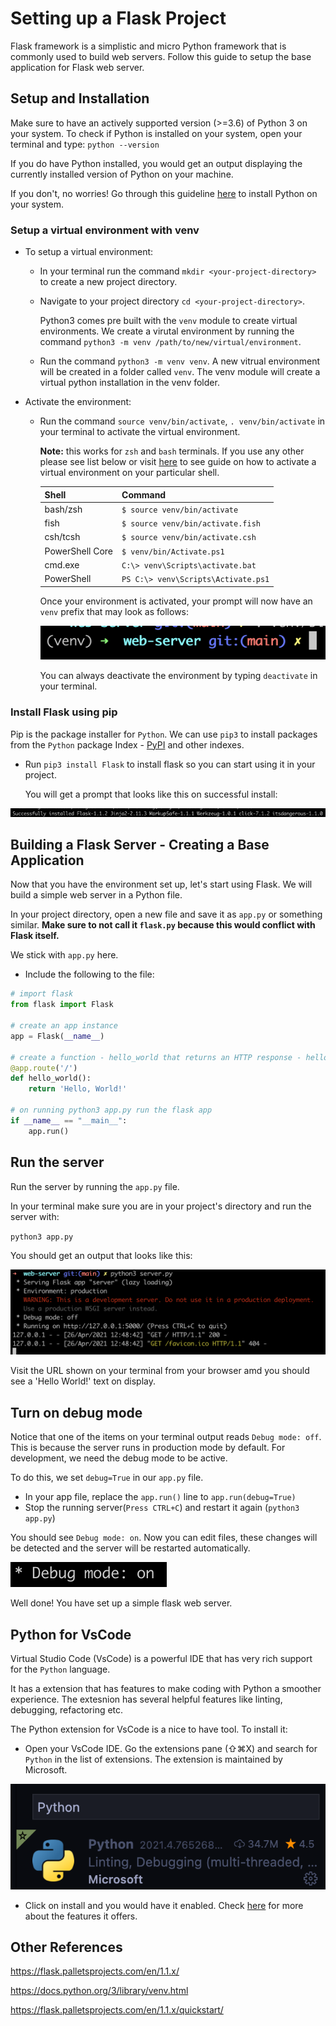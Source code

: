 # Setting up a Flask Project

Flask framework is a simplistic and micro Python framework that is commonly used to build web servers. Follow this guide to setup the base application for Flask web server.

## Setup and Installation

Make sure to have an actively supported version (>=3.6) of Python 3 on your system.
To check if Python is installed on your system, open your terminal and type:
`python --version`

If you do have Python installed, you would get an output displaying the currently installed version of Python on your machine.

If you don't, no worries! Go through this guideline [here](https://github.com/Make-School-Labs/General-Project-Setup-Guide/tree/main/jupyter#install-with-anaconda) to install Python on your system.

### Setup a virtual environment with venv

* To setup a virtual environment:

  * In your terminal run the command `mkdir <your-project-directory>` to create a new project directory.
  * Navigate to your project directory `cd <your-project-directory>`.

    Python3 comes pre built with the `venv` module to create virtual environments. We create a virutal environment by running the command `python3 -m venv /path/to/new/virtual/environment`.

  * Run the command `python3 -m venv venv`.
 A new vitrual environment will be created in a folder called `venv`. The venv module will create a virtual python installation in the venv folder.

* Activate the environment:

  * Run the command `source venv/bin/activate`, `. venv/bin/activate` in  your terminal to activate the virtual environment.

    **Note:** this works for `zsh` and `bash` terminals. If you use any other please see list below or visit [here](https://docs.python.org/3/library/venv.html) to see guide on how to activate a virtual environment on your particular shell.

    | Shell    | Command |
    | ----------- | ----------- |
    | bash/zsh     | `$ source venv/bin/activate`|
    |fish | `$ source venv/bin/activate.fish`|
    |csh/tcsh| `$ source venv/bin/activate.csh`|
    |PowerShell Core | `$ venv/bin/Activate.ps1`|
    |cmd.exe | `C:\> venv\Scripts\activate.bat`|
    |PowerShell | `PS C:\> venv\Scripts\Activate.ps1`|

    Once your environment is activated, your prompt will now have an `venv` prefix that may look as follows:

    ![flask-activate-environment](./assests/flask-activate-environment.png)

    You can always deactivate the environment by typing `deactivate` in your terminal.

### Install Flask using pip

Pip is the package installer for `Python`. We can use `pip3` to install packages from the `Python` package Index - [PyPI](https://pypi.org/) and other indexes.

* Run `pip3 install Flask` to install flask so you can start using it in your project.

  You will get a prompt that looks like this on successful install:

![successful-install-flask](./assests/successful-install-flask.png)

## Building a Flask Server - Creating a Base Application

Now that you have the environment set up, let's start using Flask.  We will build a simple web server in a Python file.

In your project directory, open a new file and save it as `app.py` or something similar. **Make sure to not call it `flask.py` because this would conflict with Flask itself.**

We stick with `app.py` here.

* Include the following to the file:

```python
# import flask
from flask import Flask

# create an app instance
app = Flask(__name__)

# create a function - hello_world that returns an HTTP response - hello world
@app.route('/')
def hello_world():
    return 'Hello, World!'

# on running python3 app.py run the flask app
if __name__ == "__main__":
    app.run()
```

## Run the server

Run the server by running the `app.py` file.

In your terminal make sure you are in your project's directory and run the server with:

`python3 app.py`

You should get an output that looks like this:

![flask-start-serve](./assests/flask-start-server.png)

Visit the URL shown on your terminal from your browser amd you should see a 'Hello World!' text on display.

## Turn on debug mode

Notice that one of the items on your terminal output reads `Debug mode: off`. This is because the server runs in production mode by default. For development, we need the debug mode to be active.

To do this, we set `debug=True` in our `app.py` file.

* In your app file, replace the `app.run()` line to `app.run(debug=True)`
* Stop the running server(`Press CTRL+C`) and restart it again (`python3 app.py`)

You should see `Debug mode: on`. Now you can edit files, these changes will be detected and the server will be restarted automatically.

![debug-on](./assests/debug-on.png)

Well done! You have set up a simple flask web server.

## Python for VsCode

Virtual Studio Code (VsCode) is a powerful IDE that has very rich support for the `Python` language.

It has a extension that has features to make coding with Python a smoother experience. The extesnion has several helpful features like linting, debugging, refactoring etc.

The Python extension for VsCode is a nice to have tool. To install it:

* Open your VsCode IDE. Go the extensions pane (⇧⌘X) and search for `Python` in the list of extensions. The extension is maintained by Microsoft.

![python-for-vscode](./assests/python-for-vscode.png)

* Click on install and you would have it enabled. Check [here](https://code.visualstudio.com/docs/languages/python) for more about the features it offers.

## Other References

<https://flask.palletsprojects.com/en/1.1.x/>

<https://docs.python.org/3/library/venv.html>

<https://flask.palletsprojects.com/en/1.1.x/quickstart/>
